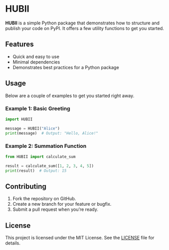 # HUBII

**HUBII** is a simple Python package that demonstrates how to structure and publish your code on PyPI. It offers a few utility functions to get you started.

## Features

- Quick and easy to use
- Minimal dependencies  
- Demonstrates best practices for a Python package  

## Usage

Below are a couple of examples to get you started right away.

### Example 1: Basic Greeting

```python
import HUBII

message = HUBII("Alice")
print(message)  # Output: "Hello, Alice!"
```

### Example 2: Summation Function

```python
from HUBII import calculate_sum

result = calculate_sum([1, 2, 3, 4, 5])
print(result)  # Output: 15
```

## Contributing

1. Fork the repository on GitHub.  
2. Create a new branch for your feature or bugfix.  
3. Submit a pull request when you’re ready.

## License

This project is licensed under the MIT License. See the [LICENSE](LICENSE) file for details.
